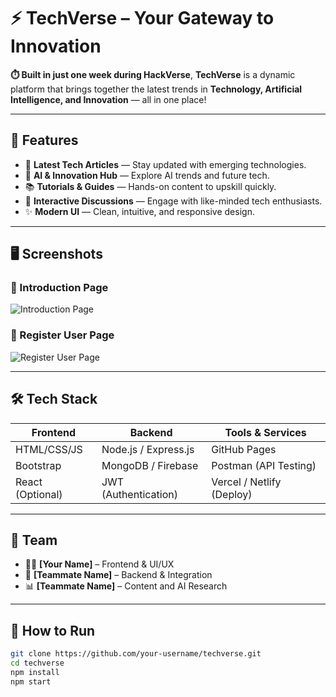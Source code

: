 # ⚡ TechVerse – Your Gateway to Innovation



**⏱️ Built in just one week during HackVerse**, **TechVerse** is a dynamic platform that brings together the latest trends in **Technology, Artificial Intelligence, and Innovation** — all in one place!

---

## 🚀 Features

- 📰 **Latest Tech Articles** — Stay updated with emerging technologies.
- 🧠 **AI & Innovation Hub** — Explore AI trends and future tech.
- 📚 **Tutorials & Guides** — Hands-on content to upskill quickly.
- 💬 **Interactive Discussions** — Engage with like-minded tech enthusiasts.
- ✨ **Modern UI** — Clean, intuitive, and responsive design.

---

## 🖥️ Screenshots

### 🔹 Introduction Page  
![Introduction Page](https://github.com/user-attachments/assets/847af6c0-749a-4c06-8daa-ee5b76657a07)

### 🔹 Register User Page  
![Register User Page](https://github.com/user-attachments/assets/98aaf334-1683-46ad-abdd-b229c0793b4e)

---

## 🛠️ Tech Stack

| Frontend        | Backend             | Tools & Services        |
|-----------------|---------------------|--------------------------|
| HTML/CSS/JS     | Node.js / Express.js| GitHub Pages             |
| Bootstrap       | MongoDB / Firebase  | Postman (API Testing)    |
| React (Optional)| JWT (Authentication)| Vercel / Netlify (Deploy)|

---

## 🤝 Team

- 🧑‍💻 **[Your Name]** – Frontend & UI/UX
- 🤖 **[Teammate Name]** – Backend & Integration
- 📊 **[Teammate Name]** – Content and AI Research

---

## 📌 How to Run

```bash
git clone https://github.com/your-username/techverse.git
cd techverse
npm install
npm start

